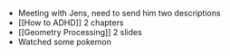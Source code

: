 - Meeting with Jens, need to send him two descriptions
- [[How to ADHD]] 2 chapters
- [[Geometry Processing]] 2 slides
- Watched some pokemon